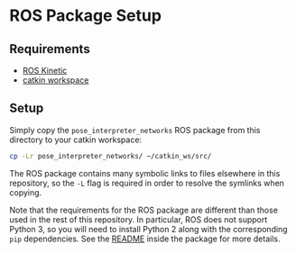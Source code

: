 # ROS Package Setup

## Requirements

* [ROS Kinetic](http://wiki.ros.org/kinetic/Installation/Ubuntu)
* [catkin workspace](http://wiki.ros.org/catkin/Tutorials/create_a_workspace)

## Setup

Simply copy the `pose_interpreter_networks` ROS package from this directory to your catkin workspace:

```bash
cp -Lr pose_interpreter_networks/ ~/catkin_ws/src/
```

The ROS package contains many symbolic links to files elsewhere in this repository, so the `-L` flag is required in order to resolve the symlinks when copying.

Note that the requirements for the ROS package are different than those used in the rest of this repository. In particular, ROS does not support Python 3, so you will need to install Python 2 along with the corresponding `pip` dependencies. See the [README](pose_interpreter_networks/README.md) inside the package for more details.

